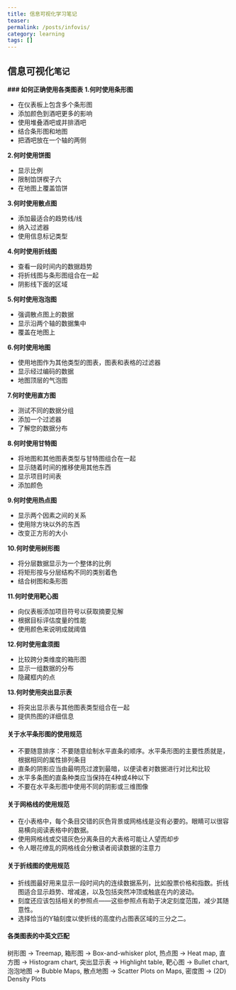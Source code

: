 ```yaml
---
title: 信息可视化学习笔记
teaser: 
permalink: /posts/infovis/
category: learning
tags: []
---
```

信息可视化`笔记` 
----------------

**### 如何正确使用各类图表**
**1.何时使用条形图**
* 在仪表板上包含多个条形图
* 添加颜色到酒吧更多的影响
* 使用堆叠酒吧或并排酒吧
* 结合条形图和地图
* 把酒吧放在一个轴的两侧

**2.何时使用饼图**
* 显示比例
* 限制馅饼楔子六
* 在地图上覆盖馅饼

**3.何时使用散点图**
* 添加最适合的趋势线/线
* 纳入过滤器
* 使用信息标记类型

**4.何时使用折线图**
* 查看一段时间内的数据趋势
* 将折线图与条形图组合在一起
* 阴影线下面的区域

**5.何时使用泡泡图**
* 强调散点图上的数据
* 显示沿两个轴的数据集中
* 覆盖在地图上

**6.何时使用地图**
* 使用地图作为其他类型的图表，图表和表格的过滤器
* 显示经过编码的数据
* 地图顶层的气泡图

**7.何时使用直方图**
* 测试不同的数据分组
* 添加一个过滤器
* 了解您的数据分布

**8.何时使用甘特图**
* 将地图和其他图表类型与甘特图组合在一起
* 显示随着时间的推移使用其他东西
* 显示项目时间表
* 添加颜色

**9.何时使用热点图**
* 显示两个因素之间的关系
* 使用除方块以外的东西
* 改变正方形的大小

**10.何时使用树形图**
* 将分层数据显示为一个整体的比例
* 将矩形按与分层结构不同的类别着色
* 结合树图和条形图

**11.何时使用靶心图**
* 向仪表板添加项目符号以获取摘要见解
* 根据目标评估度量的性能
* 使用颜色来说明成就阈值

**12.何时使用盒须图**
* 比较跨分类维度的箱形图
* 显示一组数据的分布
* 隐藏框内的点

**13.何时使用突出显示表**
* 将突出显示表与其他图表类型组合在一起
* 提供热图的详细信息

#### **关于水平条形图的使用规范**
* 不要随意排序：不要随意绘制水平直条的顺序。水平条形图的主要性质就是，根据相同的属性排列条目
* 直条的阴影应当由最明亮过渡到最暗，以便读者对数据进行对比和比较
* 水平多条图的直条种类应当保持在4种或4种以下
* 不要在水平条形图中使用不同的阴影或三维图像

#### **关于网格线的使用规范**
* 在小表格中，每个条目交错的灰色背景或网格线是没有必要的。眼睛可以很容易横向阅读表格中的数据。
* 使用网格线或交错灰色分离条目的大表格可能让人望而却步
* 令人眼花缭乱的网格线会分散读者阅读数据的注意力

#### **关于折线图的使用规范**
* 折线图最好用来显示一段时间内的连续数据系列，比如股票价格和指数。折线图适合显示趋势、增减速，以及包括突然冲顶或触底在内的波动。 
* 刻度还应该包括相关的参照点——这些参照点有助于决定刻度范围，减少其随意性。
* 选择恰当的Y轴刻度以使折线的高度约占图表区域的三分之二。

#### **各类图表的中英文匹配**
树形图 → Treemap, 箱形图 → Box-and-whisker plot, 热点图 → Heat map, 直方图 → Histogram chart, 突出显示表 → Highlight table, 靶心图 → Bullet chart, 泡泡地图 → Bubble Maps, 散点地图 → Scatter Plots on Maps, 密度图 → (2D) Density Plots



